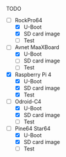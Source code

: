 TODO

* [ ] RockPro64
    * [x] U-Boot
    * [x] SD card image
    * [ ] Test
* [ ] Avnet MaaXBoard
    * [x] U-Boot
    * [ ] SD card image
    * [ ] Test
* [x] Raspberry Pi 4
    * [x] U-Boot
    * [x] SD card image
    * [x] Test
* [ ] Odroid-C4
    * [x] U-Boot
    * [x] SD card image
    * [ ] Test
* [ ] Pine64 Star64
    * [x] U-Boot
    * [x] SD card image
    * [ ] Test
